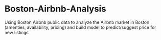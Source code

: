 # Boston-Airbnb-Analysis
Using Boston Airbnb public data to analyze the Airbnb market in Boston (amenties, availability, pricing) and build model to predict/suggest price for new listings
